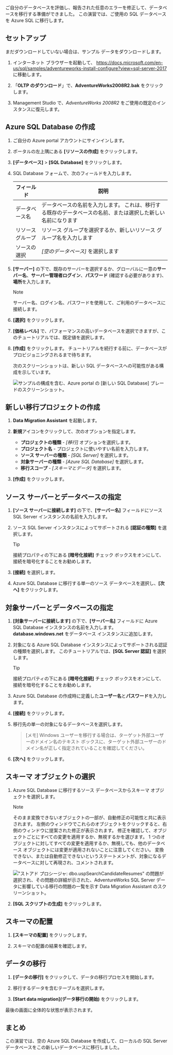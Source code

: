 ご自分のデータベースを評価し、報告された任意のエラーを修正して、データベースを移行する準備ができました。 この演習では、ご使用の SQL データベースを Azure SQL に移行します。

## <a name="setup"></a>セットアップ

まだダウンロードしていない場合は、サンプル データをダウンロードします。

1. インターネット ブラウザーを起動して、 https://docs.microsoft.com/en-us/sql/samples/adventureworks-install-configure?view=sql-server-2017 に移動します。

2. 「**OLTP のダウンロード**」で、**AdventureWorks2008R2.bak** をクリックします。

3. Management Studio で、*AdventureWorks 2008R2* をご使用の既定のインスタンスに復元します。

## <a name="create-an-azure-sql-database"></a>Azure SQL Database の作成

1. ご自分の Azure portal アカウントにサインインします。

2. ポータルの左上隅にある **[リソースの作成]** をクリックします。

3. **[データベース]** > **[SQL Database]** をクリックします。

4. SQL Database フォームで、次のフィールドを入力します。

    |フィールド|説明|
    |-----|---|
    |データベース名|データベースの名前を入力します。 これは、移行する既存のデータベースの名前、または選択した新しい名前になります|
    |リソース グループ|リソース グループを選択するか、新しいリソース グループ名を入力します|
    |ソースの選択|*[空のデータベース]* を選択します|

5. **[サーバー]** の下で、既存のサーバーを選択するか、グローバルに一意の**サーバー名**、**サーバー管理者ログイン**、**パスワード** (確認する必要があります)、**場所**を入力します。

    > [!NOTE]
    > サーバー名、ログイン名、パスワードを使用して、ご利用のデータベースに接続します。

6. **[選択]** をクリックします。

7. **[価格レベル]** で、パフォーマンスの高いデータベースを選択できますが、このチュートリアルでは、既定値を選択します。

8. **[作成]** をクリックします。 チュートリアルを続行する前に、データベースがプロビジョニングされるまで待ちます。

    次のスクリーンショットは、新しい SQL データベースへの可能性がある構成を示しています。

    ![サンプルの構成を含む、Azure portal の [新しい SQL Database] ブレードのスクリーンショット。](../media-draft/5-create-azure-sql-db.png)

## <a name="create-a-new-migration-project"></a>新しい移行プロジェクトの作成

1. **Data Migration Assistant** を起動します。

2. **新規**アイコンをクリックして、次のオプションを指定します。
    - **プロジェクトの種類** - *[移行]* オプションを選択します。
    - **プロジェクト名** - プロジェクトに使いやすい名前を入力します。
    - **ソース サーバーの種類** - *[SQL Server]* を選択します。
    - **対象サーバーの種類** - *[Azure SQL Database]* を選択します。
    - **移行スコープ** - *[スキーマとデータ]* を選択します。

3. **[作成]** をクリックします。

## <a name="specify-the-source-server-and-database"></a>ソース サーバーとデータベースの指定

1. **[ソース サーバーに接続します]** の下で、**[サーバー名]** フィールドにソース SQL Server インスタンスの名前を入力します。

2. ソース SQL Server インスタンスによってサポートされる **[認証の種類]** を選択します。
    > [!TIP]
    > 接続プロパティの下にある **[暗号化接続]** チェック ボックスをオンにして、接続を暗号化することをお勧めします。

3. **[接続]** を選択します。

4. Azure SQL Database に移行する単一のソース データベースを選択し、**[次へ]** をクリックします。

## <a name="specify-the-target-server-and-database"></a>対象サーバーとデータベースの指定

1. **[対象サーバーに接続します]** の下で、**[サーバー名]** フィールドに Azure SQL Database インスタンスの名前を入力します。 **database.windows.net** をデータベース インスタンスに追加します。

2. 対象になる Azure SQL Database インスタンスによってサポートされる認証の種類を選択します。 このチュートリアルでは、**[SQL Server 認証]** を選択します。
    > [!TIP]
    > 接続プロパティの下にある **[暗号化接続]** チェック ボックスをオンにして、接続を暗号化することをお勧めします。

3. Azure SQL Database の作成時に定義した**ユーザー名**と**パスワード**を入力します。

4. **[接続]** をクリックします。

5. 移行先の単一の対象になるデータベースを選択します。
    > [メモ] Windows ユーザーを移行する場合は、ターゲット外部ユーザーのドメイン名のテキスト ボックスに、ターゲット外部ユーザーのドメイン名が正しく指定されていることを確認してください。

6. **[次へ]** をクリックします。

## <a name="select-schema-objects"></a>スキーマ オブジェクトの選択

1. Azure SQL Database に移行するソース データベースからスキーマ オブジェクトを選択します。

    > [!NOTE]
    > そのまま変換できないオブジェクトの一部が、自動修正の可能性と共に表示されます。 左側のウィンドウでこれらのオブジェクトをクリックすると、右側のウィンドウに提案された修正が表示されます。 修正を確認して、オブジェクトごとにすべての変更を適用するか、無視するかを選びます。 1 つのオブジェクトに対してすべての変更を適用するか、無視しても、他のデータベース オブジェクトには変更が適用されないことに注意してください。 変換できない、または自動修正できないというステートメントが、対象になるデータベースに対して再現され、コメントされます。

    !["ストアド プロシージャ: dbo.uspSearchCandidateResumes" の問題が選択され、その問題の詳細が示された、AdventureWorks SQL Server データに影響している移行の問題の一覧を示す Data Migration Assistant のスクリーンショット。](../media-draft/5-suggested-fix.png)

2. **[SQL スクリプトの生成]** をクリックします。

## <a name="deploy-schema"></a>スキーマの配置

1. **[スキーマの配置]** をクリックします。

2. スキーマの配置の結果を確認します。

## <a name="migrate-data"></a>データの移行

1. **[データの移行]** をクリックして、データの移行プロセスを開始します。

2. 移行するデータを含むテーブルを選択します。

3. **[Start data migration]\(データ移行の開始\)** をクリックします。

最後の画面に全体的な状態が表示されます。

## <a name="summary"></a>まとめ

この演習では、空の Azure SQL Database を作成して、ローカルの SQL Server データベースをこの新しいデータベースに移行しました。